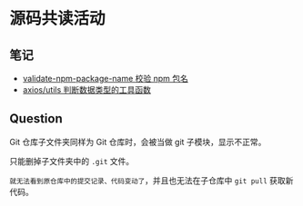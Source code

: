 # 源码共读活动

## 笔记

- [validate-npm-package-name 校验 npm 包名](./validate-npm-package-name/MEREAD.md)
- [axios/utils 判断数据类型的工具函数](./axios/MEREAD.md)

## Question

Git 仓库子文件夹同样为 Git 仓库时，会被当做 git 子模块，显示不正常。

只能删掉子文件夹中的 `.git` 文件。

`就无法看到原仓库中的提交记录、代码变动了`，并且也无法在子仓库中 `git pull` 获取新代码。
